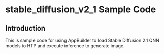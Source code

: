 # stable_diffusion_v2_1 Sample Code

## Introduction
This is sample code for using AppBuilder to load Stable Diffusion 2.1 QNN models to HTP and execute inference to generate image. 
